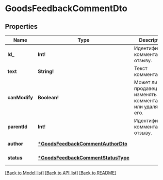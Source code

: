 # GoodsFeedbackCommentDto

## Properties
Name | Type | Description | Notes
------------ | ------------- | ------------- | -------------
**Id_** | **Int!** | Идентификатор комментария к отзыву.  | [default to null]
**text** | **String!** | Текст комментария. | [default to null]
**canModify** | **Boolean!** | Может ли продавец изменять комментарий или удалять его. | [optional] [default to null]
**parentId** | **Int!** | Идентификатор комментария к отзыву.  | [optional] [default to null]
**author** | [***GoodsFeedbackCommentAuthorDto**](GoodsFeedbackCommentAuthorDTO.md) |  | [default to null]
**status** | [***GoodsFeedbackCommentStatusType**](GoodsFeedbackCommentStatusType.md) |  | [default to null]

[[Back to Model list]](../README.md#documentation-for-models) [[Back to API list]](../README.md#documentation-for-api-endpoints) [[Back to README]](../README.md)


